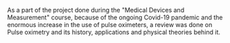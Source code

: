 As a part of the project done during the "Medical Devices and Measurement" course, because of the ongoing Covid-19 pandemic and the enormous increase in the use of pulse oximeters, a review was done on Pulse oximetry and its history, applications and physical theories behind it.
